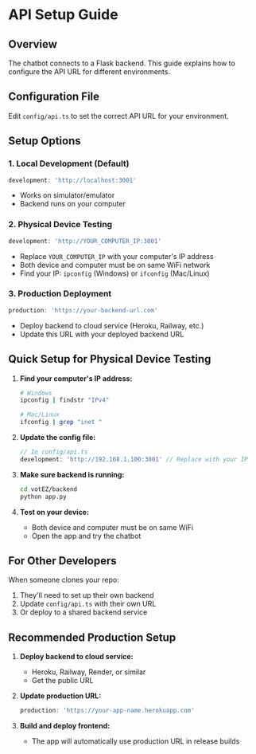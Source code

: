 # API Setup Guide

## Overview
The chatbot connects to a Flask backend. This guide explains how to configure the API URL for different environments.

## Configuration File
Edit `config/api.ts` to set the correct API URL for your environment.

## Setup Options

### 1. Local Development (Default)
```typescript
development: 'http://localhost:3001'
```
- Works on simulator/emulator
- Backend runs on your computer

### 2. Physical Device Testing
```typescript
development: 'http://YOUR_COMPUTER_IP:3001'
```
- Replace `YOUR_COMPUTER_IP` with your computer's IP address
- Both device and computer must be on same WiFi network
- Find your IP: `ipconfig` (Windows) or `ifconfig` (Mac/Linux)

### 3. Production Deployment
```typescript
production: 'https://your-backend-url.com'
```
- Deploy backend to cloud service (Heroku, Railway, etc.)
- Update this URL with your deployed backend URL

## Quick Setup for Physical Device Testing

1. **Find your computer's IP address:**
   ```bash
   # Windows
   ipconfig | findstr "IPv4"
   
   # Mac/Linux
   ifconfig | grep "inet "
   ```

2. **Update the config file:**
   ```typescript
   // In config/api.ts
   development: 'http://192.168.1.100:3001' // Replace with your IP
   ```

3. **Make sure backend is running:**
   ```bash
   cd votEZ/backend
   python app.py
   ```

4. **Test on your device:**
   - Both device and computer must be on same WiFi
   - Open the app and try the chatbot

## For Other Developers

When someone clones your repo:
1. They'll need to set up their own backend
2. Update `config/api.ts` with their own URL
3. Or deploy to a shared backend service

## Recommended Production Setup

1. **Deploy backend to cloud service:**
   - Heroku, Railway, Render, or similar
   - Get the public URL

2. **Update production URL:**
   ```typescript
   production: 'https://your-app-name.herokuapp.com'
   ```

3. **Build and deploy frontend:**
   - The app will automatically use production URL in release builds 